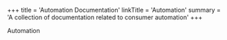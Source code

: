 +++
title = 'Automation Documentation'
linkTitle = 'Automation'
summary = 'A collection of documentation related to consumer automation'
+++

Automation
